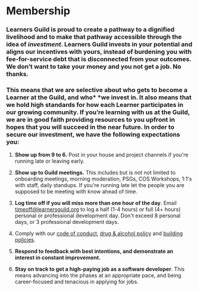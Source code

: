 # Membership

### Learners Guild is proud to create a pathway to a dignified livelihood and to make that pathway accessible through the idea of *investment*. Learners Guild invests in your potential and aligns our incentives with yours, instead of burdening you with fee-for-service debt that is disconnected from your outcomes. We don’t want to take your money and you not get a job. No thanks.

### This means that we are selective about who gets to become a Learner at the Guild, and who* *we invest in. It also means that we hold high standards for how each Learner participates in our growing community. If you’re learning with us at the Guild, we are in good faith providing resources to you upfront in hopes that you will succeed in the near future. In order to secure our investment, we have the following expectations you:

1. **Show up from 9 to 6.** Post in your house and project channels if you're running late or leaving early.

2. **Show up to Guild meetings.** This includes but is not not limited to onboarding meetings, morning moderation, PSGs, COS Workshops, 1:1's with staff, daily standups. If you're running late let the people you are supposed to be meeting with know ahead of time.

3. **Log time off if you will miss more than one hour of the day**. Email [timeoff@learnersguild.org](mailto:timeoff@learnersguild.org) to log a half (1-4 hours) or full (4+ hours) personal or professional development day. Don't exceed 8 personal days, or 3 professional development days.

4. Comply with our [code of conduct](https://playbook.learnersguild.org/Policies/Code_of_Conduct.html), [drug & alcohol policy](https://playbook.learnersguild.org/Policies/Drug_and_Alcohol_Policy.html) and [building policies](https://playbook.learnersguild.org/Policies/Oakland_Building.html).

5. **Respond to feedback with best intentions, and demonstrate an interest in constant improvement.**

6. **Stay on track to get a high-paying job as a software developer**. This means advancing into the phases at an appropriate pace, and being career-focused and tenacious in applying for jobs.
